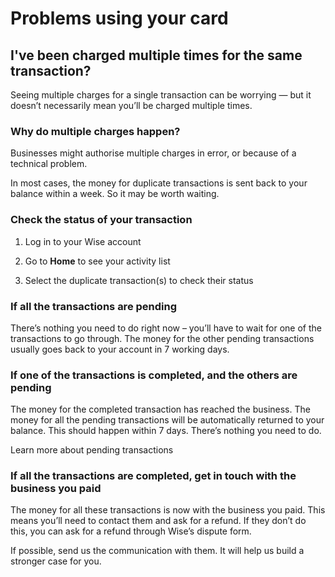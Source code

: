 # Problems using your card  
## I've been charged multiple times for the same transaction?  
Seeing multiple charges for a single transaction can be worrying — but it doesn’t necessarily mean you’ll be charged multiple times. 

### Why do multiple charges happen?

Businesses might authorise multiple charges in error, or because of a technical problem.

In most cases, the money for duplicate transactions is sent back to your balance within a week. So it may be worth waiting.

### Check the status of your transaction

  1. Log in to your Wise account

  2. Go to **Home** to see your activity list

  3. Select the duplicate transaction(s) to check their status




### If all the transactions are pending

There’s nothing you need to do right now – you’ll have to wait for one of the transactions to go through. The money for the other pending transactions usually goes back to your account in 7 working days.

### If one of the transactions is completed, and the others are pending 

The money for the completed transaction has reached the business. The money for all the pending transactions will be automatically returned to your balance. This should happen within 7 days. There’s nothing you need to do. 

Learn more about pending transactions

### If all the transactions are completed, get in touch with the business you paid

The money for all these transactions is now with the business you paid. This means you’ll need to contact them and ask for a refund. If they don’t do this, you can ask for a refund through Wise’s dispute form.

If possible, send us the communication with them. It will help us build a stronger case for you.